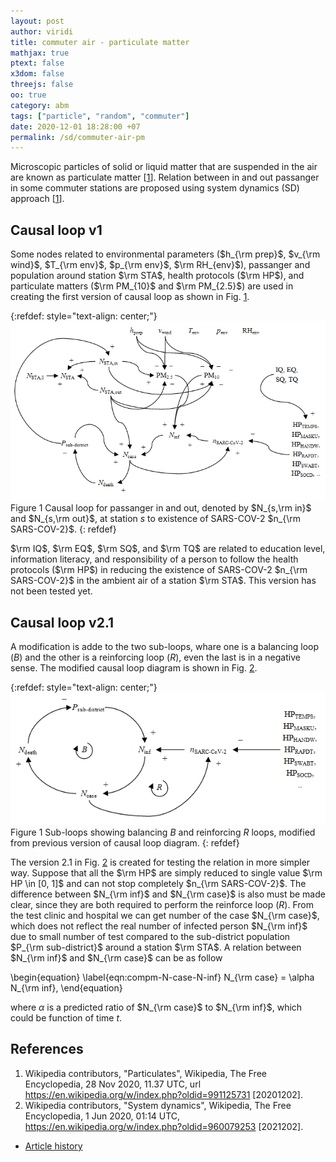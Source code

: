 ```yaml
---
layout: post
author: viridi
title: commuter air - particulate matter
mathjax: true
ptext: false
x3dom: false
threejs: false
oo: true
category: abm
tags: ["particle", "random", "commuter"]
date: 2020-12-01 18:28:00 +07
permalink: /sd/commuter-air-pm
---
```

Microscopic particles of solid or liquid matter that are suspended in the air are known as particulate matter [[1](#ref1)]. Relation between in and out passanger in some commuter stations are proposed using system dynamics (SD) approach [[1](#ref2)].


## Causal loop v1
Some nodes related to environmental parameters ($h_{\rm prep}$, $v_{\rm wind}$, $T_{\rm env}$, $p_{\rm env}$, $\rm RH_{env}$), passanger and population around station $\rm STA$, health protocols ($\rm HP$), and particulate matters ($\rm PM_{10}$ and $\rm PM_{2.5}$) are used in creating the first version of causal loop as shown in Fig. <a href="#fig:commuter-pm-v1">1</a>.

{:refdef: style="text-align: center;"}
![..](/assets/img/sd/commuter-pm-v1.png)
<br />
Figure <a name="fig:commuter-pm-v1">1</a> Causal loop for passanger in and out, denoted by $N_{s,\rm in}$ and $N_{s,\rm out}$, at station $s$ to existence of SARS-COV-2 $n_{\rm SARS-COV-2}$.
{: refdef}

$\rm IQ$, $\rm EQ$, $\rm SQ$, and $\rm TQ$ are related to education level, information literacy, and responsibility of a person to follow the health protocols ($\rm HP$) in reducing the existence of SARS-COV-2 $n_{\rm SARS-COV-2}$ in the ambient air of a station $\rm STA$. This version has not been tested yet.


## Causal loop v2.1
A modification is adde to the two sub-loops, whare one is a balancing loop ($B$) and the other is a reinforcing loop ($R$), even the last is in a negative sense. The modified causal loop diagram is shown in Fig. <a href="#fig:commuter-pm-v2.1">2</a>.

{:refdef: style="text-align: center;"}
![..](/assets/img/sd/commuter-pm-v2.1.png)
<br />
Figure <a name="fig:commuter-pm-v2.1">1</a> Sub-loops showing balancing $B$ and reinforcing $R$ loops, modified from previous version of causal loop diagram.
{: refdef}

The version 2.1 in Fig. <a href="#fig:commuter-pm-v2.1">2</a> is created for testing the relation in more simpler way. Suppose that all the $\rm HP$ are simply reduced to single value $\rm HP \in [0, 1]$ and can not stop completely $n_{\rm SARS-COV-2}$. The difference between $N_{\rm inf}$ and $N_{\rm case}$ is also must be made clear, since they are both required to perform the reinforce loop ($R$). From the test clinic and hospital we can get number of the case $N_{\rm case}$, which does not reflect the real number of infected person $N_{\rm inf}$ due to small number of test compared to the sub-district population $P_{\rm sub-district}$ around a station $\rm STA$. A relation between $N_{\rm inf}$ and $N_{\rm case}$ can be as follow

\begin{equation}
\label{eqn:compm-N-case-N-inf}
N_{\rm case} = \alpha N_{\rm inf},
\end{equation}

where $\alpha$ is a predicted ratio of $N_{\rm case}$ to $N_{\rm inf}$, which could be function of time $t$.




## References
1. <a name="ref1"></a>Wikipedia contributors, "Particulates", Wikipedia, The Free Encyclopedia, 28 Nov 2020, 11.37 UTC, url <https://en.wikipedia.org/w/index.php?oldid=991125731> [20201202].
2. <a name="ref1"></a>Wikipedia contributors, "System dynamics", Wikipedia, The Free Encyclopedia, 1 Jun 2020, 01:14 UTC, <https://en.wikipedia.org/w/index.php?oldid=960079253> [2021202].

+ [Article history](https://github.com/butiran/butiran.github.io/commits/master/_posts/sd/2020-12-02-commuter-air-pm.md)
